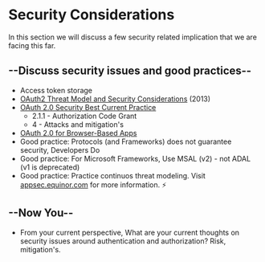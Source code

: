 # Security Considerations

In this section we will discuss a few security related implication that we are facing this far.

## --Discuss security issues and good practices--

* Access token storage
* [OAuth2 Threat Model and Security Considerations](https://datatracker.ietf.org/doc/rfc6819/) (2013)
* [OAuth 2.0 Security Best Current Practice](https://datatracker.ietf.org/doc/draft-ietf-oauth-security-topics)
  * 2.1.1 - Authorization Code Grant
  * 4 - Attacks and mitigation's
* [OAuth 2.0 for Browser-Based Apps](https://datatracker.ietf.org/doc/draft-ietf-oauth-browser-based-apps/)
* Good practice: Protocols (and Frameworks) does not guarantee security, Developers Do 
* Good practice: For Microsoft Frameworks, Use MSAL (v2) - not ADAL (v1 is deprecated)
* Good practice: Practice continuos threat modeling. Visit [appsec.equinor.com](https://appsec.equinor.com/threat-modeling/) for more information. ⚡️

## --Now You--

* From your current perspective, What are your current thoughts on security issues around authentication and authorization? Risk, mitigation's.


